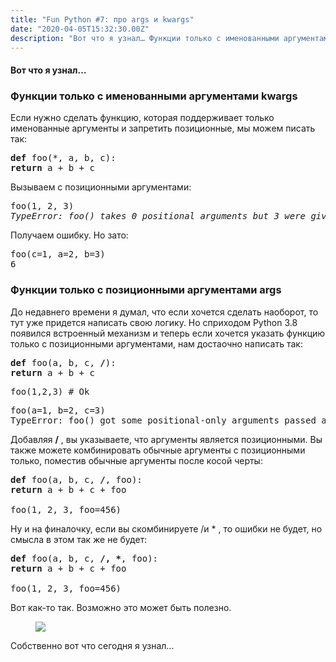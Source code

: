 ```yaml
---
title: "Fun Python #7: про args и kwargs"
date: "2020-04-05T15:32:30.00Z"
description: "Вот что я узнал… Функции только с именованными аргументами kwargs Если нужно сделать функцию, которая поддерживает только именов"
---
```


<!--kg-card-begin: html--><h4>Вот что я узнал…</h4>
<h3>Функции только с именованными аргументами kwargs</h3>
<p>Если нужно сделать функцию, которая поддерживает только именованные аргументы и запретить позиционные, мы можем писать так:</p>
<pre><strong>def</strong> foo(*, a, b, c):<br><strong>return</strong> a + b + c</pre>
<p>Вызываем с позиционными аргументами:</p>
<pre>foo(1, 2, 3)<em><br>TypeError: foo() takes 0 positional arguments but 3 were given</em></pre>
<p>Получаем ошибку. Но зато:</p>
<pre>foo(c=1, a=2, b=3)<br>6</pre>
<h3>Функции только с позиционными аргументами args</h3>
<p>До недавнего времени я думал, что если хочется сделать наоборот, то тут уже придется написать свою логику. Но сприходом Python 3.8 появился встроенный механизм и теперь если хочется указать функцию только с позиционными аргументами, нам достаочно написать так:</p>
<pre><strong>def</strong> foo(a, b, c, <strong>/</strong>):<br><strong>return</strong> a + b + c</pre>
<pre>foo(1,2,3) # Ok</pre>
<pre>foo(a=1, b=2, c=3)<br>TypeError: foo() got some positional-only arguments passed as keyword arguments: 'a, b, c'</pre>
<p>Добавляя <strong>/</strong> , вы указываете, что аргументы является позиционными. Вы также можете комбинировать обычные аргументы с позиционными только, поместив обычные аргументы после косой черты:</p>
<pre><strong>def</strong> foo(a, b, c, <strong>/</strong>, foo):<br><strong>return</strong> a + b + c + foo<br><br>foo(1, 2, 3, foo=456)</pre>
<p>Ну и на финалочку, если вы скомбинируете /и * , то ошибки не будет, но смысла в этом так же не будет:</p>
<pre><strong>def</strong> foo(a, b, c, <strong>/, *</strong>, foo):<br><strong>return</strong> a + b + c + foo<br><br>foo(1, 2, 3, foo=456)</pre>
<p>Вот как-то так. Возможно это может быть полезно.</p>
<figure>
<p><img data-width="74" data-height="90" src="https://cdn-images-1.medium.com/max/600/1*jaqHGQeOhOdDX_lJAH4ntg.jpeg"><br />
</figure>
<p>Собственно вот что сегодня я узнал…</p><!--kg-card-end: html-->

